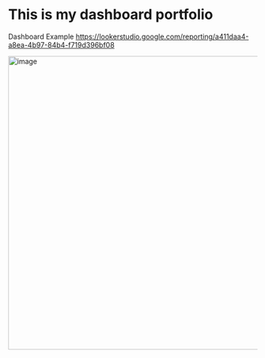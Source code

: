 # This is my dashboard portfolio

Dashboard Example
https://lookerstudio.google.com/reporting/a411daa4-a8ea-4b97-84b4-f719d396bf08


<img width="593" alt="image" src="https://github.com/user-attachments/assets/1912be45-e965-424a-a024-bc4f9cc465eb">


